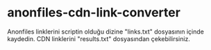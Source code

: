 # anonfiles-cdn-link-converter
Anonfiles linklerini scriptin olduğu dizine "links.txt" dosyasının içinde kaydedin. CDN linklerini "results.txt" dosyasından çekebilirsiniz.
